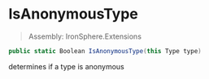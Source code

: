 ﻿

# IsAnonymousType

> Assembly: IronSphere.Extensions

```csharp
public static Boolean IsAnonymousType(this Type type)
```

determines if a type is anonymous

 